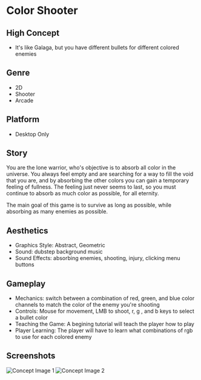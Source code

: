 # Color Shooter

## High Concept
- It's like Galaga, but you have different bullets for different colored enemies

## Genre
* 2D
* Shooter
* Arcade

## Platform
* Desktop Only

## Story
You are the lone warrior, who's objective is to absorb all color in the universe. You always feel empty
and are searching for a way to fill the void that you are, and by absorbing the other colors 
you can gain a temporary feeling of fullness. The feeling just never seems to last, so you must continue 
to absorb as much color as possible, for all eternity. 

The main goal of this game is to survive as long as possible, while absorbing as many enemies as possible. 

## Aesthetics
* Graphics Style: Abstract, Geometric
* Sound: dubstep background music
* Sound Effects: absorbing enemies, shooting, injury, clicking menu buttons

## Gameplay
* Mechanics: switch between a combination of red, green, and blue color channels to match the color of the enemy you're shooting
* Controls: Mouse for movement, LMB to shoot, r, g , and b keys to select a bullet color
* Teaching the Game: A begining tutorial will teach the player how to play
* Player Learning: The player will have to learn what combinations of rgb to use for each colored enemy

## Screenshots
![Concept Image 1](https://people.rit.edu/~lrb8738/230/project1/media/rgb1-concept.png)
![Concept Image 2](https://people.rit.edu/~lrb8738/230/project1/media/rgb2-concept.png)
